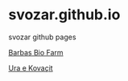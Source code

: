 # svozar.github.io
svozar github pages

[Barbas Bio Farm](svozar.github.io/barbasbiofarm-web)

[Ura e Kovaçit](voskopoje)
